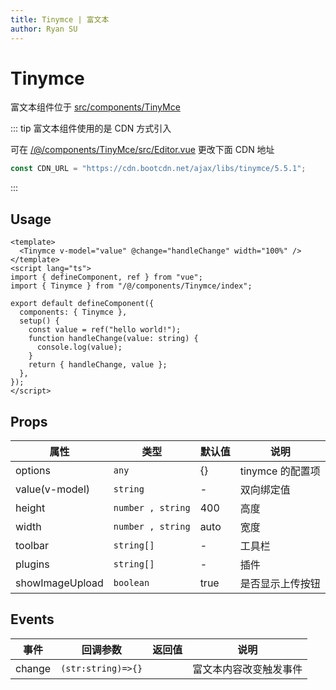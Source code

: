 ```yaml
---
title: Tinymce | 富文本
author: Ryan SU
---
```


# Tinymce

富文本组件位于 [src/components/TinyMce](https://github.com/vbenjs/vue-vben-admin/tree/main/src/components/Tinymce)

::: tip 富文本组件使用的是 CDN 方式引入

可在 [/@/components/TinyMce/src/Editor.vue](https://github.com/vbenjs/vue-vben-admin/tree/main/src/components/Tinymce/src/Editor.vue) 更改下面 CDN 地址

```ts
const CDN_URL = "https://cdn.bootcdn.net/ajax/libs/tinymce/5.5.1";
```

:::

## Usage

```vue
<template>
  <Tinymce v-model="value" @change="handleChange" width="100%" />
</template>
<script lang="ts">
import { defineComponent, ref } from "vue";
import { Tinymce } from "/@/components/Tinymce/index";

export default defineComponent({
  components: { Tinymce },
  setup() {
    const value = ref("hello world!");
    function handleChange(value: string) {
      console.log(value);
    }
    return { handleChange, value };
  },
});
</script>
```

## Props

| 属性            | 类型              | 默认值 | 说明             |
| --------------- | ----------------- | ------ | ---------------- |
| options         | `any`             | {}     | tinymce 的配置项 |
| value(v-model)  | `string`          | -      | 双向绑定值       |
| height          | `number , string` | 400    | 高度             |
| width           | `number , string` | auto   | 宽度             |
| toolbar         | `string[]`        | -      | 工具栏           |
| plugins         | `string[]`        | -      | 插件             |
| showImageUpload | `boolean`         | true   | 是否显示上传按钮 |

## Events

| 事件   | 回调参数           | 返回值 | 说明                   |
| ------ | ------------------ | ------ | ---------------------- |
| change | `(str:string)=>{}` |        | 富文本内容改变触发事件 |
